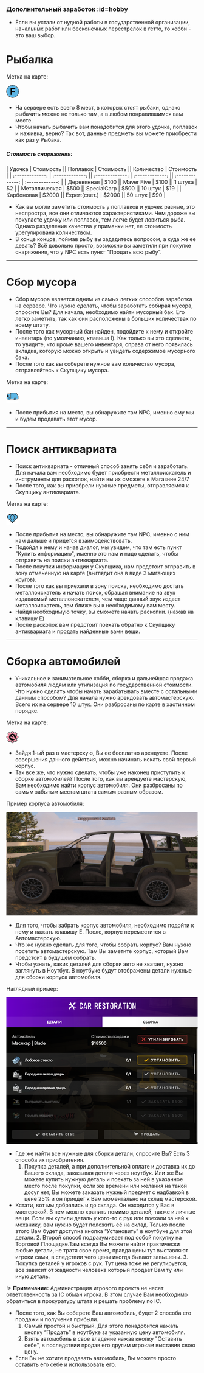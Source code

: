 ### Дополнительный заработок :id=hobby

- Если вы устали от нудной работы в государственной организации, начальных работ или бесконечных перестрелок в гетто, то хобби - это ваш выбор.

# Рыбалка
Метка на карте:

![fishing](../_media/icons/target_f.png ':size=3%')

- На сервере есть всего 8 мест, в которых стоят рыбаки, однако рыбачить можно не только там, а в любом понравившимся вам месте. 
- Чтобы начать рыбачить вам понадобится для этого удочка, поплавок и наживка, верно? Так вот, данные предметы вы можете приобрести как раз у Рыбака.

##### Стоимость снаряжения:
|     Удочка      |    Стоимость    ||    Поплавок     |    Стоимость    ||    Количество   |    Стоимость    |
| :-------------: | :-------------: || :-------------: | :-------------: || :-------------: | :-------------: |
|  Деревянная     |      $100       ||  Maver Five     |      $100       ||  1 штука        |      $2         |
|  Металлическая  |      $500       ||  SpecialCarp    |      $500       ||  10 штук        |      $19        |
|  Карбоновая     |      $2000      ||  Expert(свет.)  |      $2000      ||  50 штук        |      $90        |

- Как вы могли заметить стоимость у поплавков и удочек разные, это неспростра, все они отличаются характеристиками. Чем дороже вы покупаете удочку или поплавок, тем легче будет ловиться рыба. Однако разделения качества у приманки нет, ее стоимость урегулирована количеством.
- В конце концов, поймав рыбу вы зададитесь вопросом, а куда же ее девать? Всё довольно просто, возможно вы заметили при покупке снаряжения, что у NPC есть пункт "Продать всю рыбу".
---
# Сбор мусора

- Сбор мусора является одним из самых легких способов заработка на сервере. Что нужно сделать, чтобы заработать собирая мусора, спросите Вы?
Для начала, необходимо найти мусорный бак. Его легко заметить, так как они расположены в больших количествах по всему штату.
- После того как мусорный бан найден, подойдите к нему и откройте инвентарь (по умолчанию, клавиша I). Как только вы это сделаете, то увидите, что кроме вашего инвентаря, справа от него появилась вкладка, которую можно открыть и увидеть содержимое мусорного бака.
- После того как вы соберете нужное вам количество мусора, отправляйтесь к Скупщику мусора.

Метка на карте: 

![garbage](../_media/icons/garbage.png ':size=3%')

- После прибытия на место, вы обнаружите там NPC, именно ему мы и будем продавать этот мусор.
---
# Поиск антиквариата

- Поиск антиквариата - отличный способ занять себя и заработать. Для начала вам необходимо будет приобрести металлоискатель и инструменты для раскопок, найти вы их сможете в Магазине 24/7
- После того, как вы приобрели нужные предметы, отправляемся к Скупщику антиквариата.

Метка на карте: 

![jewel](../_media/icons/jewel.png ':size=3%')

- После прибытия на место, вы обнаружите там NPC, именно с ним нам дальше и придется взаимодействовать.
- Подойдя к нему и начав диалог, мы увидем, что там есть пункт "Купить информацию", именно это нам и надо сделать, чтобы отправить на поиски антиквариата.
- После покупки информации у Скупщика, нам предстоит отправить в зону отмеченную на карте (выглядит она в виде 3 мигающих кругов).
- После того как вы приехали в зону поиска, необходимо достать металлоискатель и начать поиск, обращая внимание на звук издаваемый металлоискателем, чем чаще данный звук издает металлоискатель, тем ближе вы к необходимому вам месту.
- Найдя необходимую точку, вы сможете начать раскопки. (нажав на клавишу E)
- После раскопок вам предстоит поехать обратно к Скупщику антиквариата и продать найденные вами вещи.
---
# Сборка автомобилей

- Уникальное и занимательное хобби, сборка и дальнейшая продажа автомобиля людям или утилизация по государственной стоимости.
Что нужно сделать чтобы начать зарабатывать вместе с остальными данным способом? 
Для начала нужно арендовать автомастерскую. Всего их на сервере 10 штук. Они разбросаны по карте в хаотичном порядке.

Метка на карте:

![workshop](../_media/icons/workshop.png ':size=3%')

- Зайдя 1-ый раз в мастерскую, Вы ее бесплатно арендуете. После совершения данного действия, можно начинать искать свой первый корпус.
- Так все же, что нужно сделать, чтобы уже наконец приступить к сборке автомобилей?
После того, как вы арендуете мастерскую, Вам необходимо найти корпус автомобиля. Они разбросаны по самым забытым местам штата самым разным образом.

Пример корпуса автомобиля:

![corpus](../_media/screenshots/corpus.jpg ':size=40%')

- Для того, чтобы забрать корпус автомобиля, необходимо подойти к нему и нажать клавишу E. После, корпус переместится в Автомастерскую.
- Что же нужно сделать для того, чтобы собрать корпус?
Вам нужно посетить автомастерскую. Там Вы заметите корпус, который Вам предстоит в будущем собрать.
- Чтобы узнать, каких деталей для сборки авто не хватает, нужно заглянуть в Ноутбук. В ноутбуке будут отображены детали нужные для сборки корпуса автомобиля.

Наглядный пример: 

![notebook](../_media/screenshots/notebook.png ':size=40%')

- Где же найти все нужные для сборки детали, спросите Вы?
Есть 3 способа их приобретения.
    1. Покупка деталей, а при дополнительной оплате и доставка их до Вашего склада, заказывая детали через ноутбук. Или же Вы можете купить нужную деталь и поехать за ней в указанное место после покупки, если же времени или желания на такой досуг нет, Вы можете заказать нужный предмет с надбавкой в цене 25% и он приедет к Вам моментально на склад мастерской.
- Кстати, вот мы добрались и до склада. Он находится у Вас в мастерской. В нем можно хранить помимо деталей, также и личные вещи. Если вы купили деталь у кого-то с рук или поехали за ней к механику, вам нужно будет положить её на склад. Только после этого Вам будет доступна кнопка “Установить” в ноутбуке для этой детали. 
    2. Второй способ подразумивает под собой покупку на Торговой Площадке.Там всегда Вы можете найти практически любые детали, не тратя свое время, правда цены тут выставляют игроки сами, в следствии чего цены иногда бывают завышены.
    3. Покупка деталей у игроков с рук. Тут цена тоже не регулируется, все зависит от жадности человека который продает Вам ту или иную деталь.
    
!> **Примечание:** Администрация игрового проекта не несет ответственность за IC обман игрока. В этом случае Вам необходимо обратиться в прокуратуру штата и решать проблему по IC.
- После того, как Вы соберете Ваш автомобиль, будет 2 способа его продажи и получения прибыли. 
    1. Самый простой и быстрый. Для этого понадобится нажать кнопку “Продать” в ноутбуке за указанную цену автомобиля. 
    2. Взять автомобиль в свое владение нажав кнопку "Оставить себе", в последствии продав его другим игрокам выставив свою цену.
- Если Вы не хотите продавать автомобиль, Вы можете просто оставить его себе и использовать его. 
